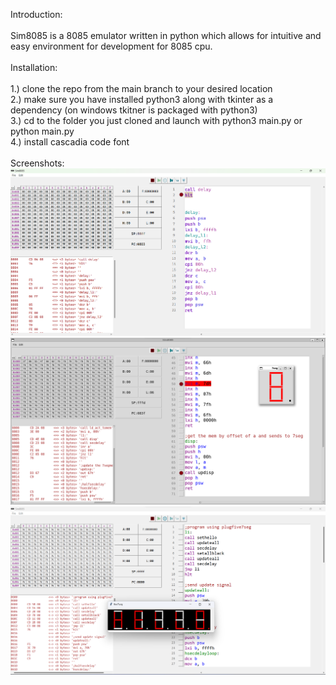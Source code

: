 Introduction:\
\
Sim8085 is a 8085 emulator written in python which allows for intuitive and easy environment for development for 8085 cpu.\
\
Installation:\
\
1.) clone the repo from the main branch to your desired location\
2.) make sure you have installed python3 along with tkinter as a dependency (on windows tkitner is packaged with python3)\
3.) cd to the folder you just cloned and launch with python3 main.py or python main.py\
4.) install cascadia code font\
\
Screenshots:\
![alt screenshot](https://github.com/rhishmapandey/Sim8085/blob/main/screenshots/Screenshot%202024-02-25%20214219.png)
![alt screenshot](https://github.com/rhishmapandey/Sim8085/blob/main/screenshots/Screenshot%202024-02-12%20211258.png)
![alt screenshot](https://github.com/rhishmapandey/Sim8085/blob/main/screenshots/Screenshot%202024-02-14%20144949.png)
